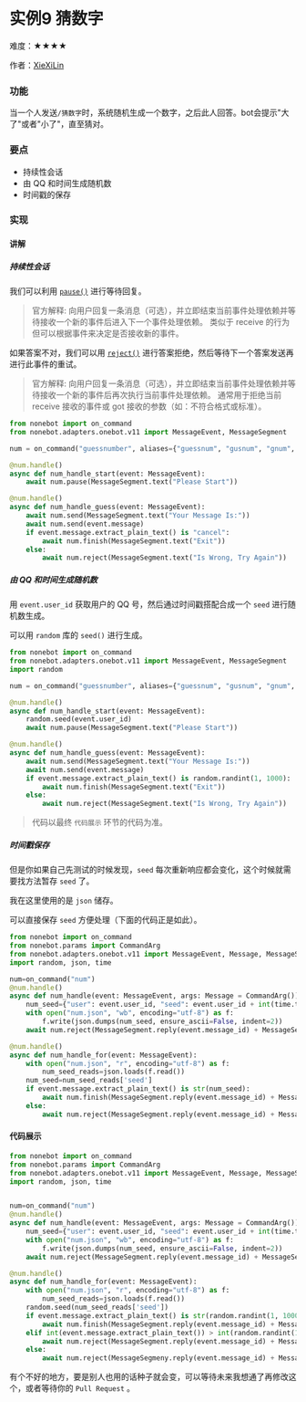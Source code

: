 # 实例9 猜数字

难度：★★★★

作者：[XieXiLin](https://github.com/XieXiLin3)

### 功能

当一个人发送`/猜数字`时，系统随机生成一个数字，之后此人回答。bot会提示"大了"或者"小了"，直至猜对。

### 要点

- 持续性会话
- 由 QQ 和时间生成随机数
- 时间戳的保存

### 实现

#### 讲解

##### 持续性会话

我们可以利用 [`pause()`](https://nb2.baka.icu/docs/tutorial/plugin/matcher-operation#pause) 进行等待回复。

> 官方解释:
> 向用户回复一条消息（可选），并立即结束当前事件处理依赖并等待接收一个新的事件后进入下一个事件处理依赖。
> 类似于 receive 的行为但可以根据事件来决定是否接收新的事件。

如果答案不对，我们可以用 [`reject()`](https://nb2.baka.icu/docs/tutorial/plugin/matcher-operation#reject) 进行答案拒绝，然后等待下一个答案发送再进行此事件的重试。

> 官方解释:
> 向用户回复一条消息（可选），并立即结束当前事件处理依赖并等待接收一个新的事件后再次执行当前事件处理依赖。
> 通常用于拒绝当前 receive 接收的事件或 got 接收的参数（如：不符合格式或标准）。

```python
from nonebot import on_command
from nonebot.adapters.onebot.v11 import MessageEvent, MessageSegment

num = on_command("guessnumber", aliases={"guessnum", "gusnum", "gnum", "猜数字"})

@num.handle()
async def num_handle_start(event: MessageEvent):
    await num.pause(MessageSegment.text("Please Start"))

@num.handle()
async def num_handle_guess(event: MessageEvent):
    await num.send(MessageSegment.text("Your Message Is:"))
    await num.send(event.message)
    if event.message.extract_plain_text() is "cancel":
        await num.finish(MessageSegment.text("Exit"))
    else:
        await num.reject(MessageSegment.text("Is Wrong, Try Again"))
```

##### 由 QQ 和时间生成随机数

用 `event.user_id` 获取用户的 QQ 号，然后通过时间戳搭配合成一个 `seed` 进行随机数生成。

可以用 `random` 库的 `seed()` 进行生成。

```python
from nonebot import on_command
from nonebot.adapters.onebot.v11 import MessageEvent, MessageSegment
import random

num = on_command("guessnumber", aliases={"guessnum", "gusnum", "gnum", "猜数字"})

@num.handle()
async def num_handle_start(event: MessageEvent):
    random.seed(event.user_id)
    await num.pause(MessageSegment.text("Please Start"))

@num.handle()
async def num_handle_guess(event: MessageEvent):
    await num.send(MessageSegment.text("Your Message Is:"))
    await num.send(event.message)
    if event.message.extract_plain_text() is random.randint(1, 1000):
        await num.finish(MessageSegment.text("Exit"))
    else:
        await num.reject(MessageSegment.text("Is Wrong, Try Again"))
```

> 代码以最终 `代码展示` 环节的代码为准。

##### 时间戳保存

但是你如果自己先测试的时候发现，`seed` 每次重新响应都会变化，这个时候就需要找方法暂存 `seed` 了。

我在这里使用的是 `json` 储存。

可以直接保存 `seed` 方便处理（下面的代码正是如此）。

```python
from nonebot import on_command
from nonebot.params import CommandArg
from nonebot.adapters.onebot.v11 import MessageEvent, Message, MessageSegment
import random, json, time

num=on_command("num")
@num.handle()
async def num_handle(event: MessageEvent, args: Message = CommandArg()):
    num_seed={"user": event.user_id, "seed": event.user_id + int(time.time())}
    with open("num.json", "wb", encoding="utf-8") as f:
        f.write(json.dumps(num_seed, ensure_ascii=False, indent=2))
    await num.reject(MessageSegment.reply(event.message_id) + MessageSegment.text(str(random.randint(1, 1000))))

@num.handle()
async def num_handle_for(event: MessageEvent):
    with open("num.json", "r", encoding="utf-8") as f:
        num_seed_reads=json.loads(f.read())
    num_seed=num_seed_reads['seed']
    if event.message.extract_plain_text() is str(num_seed):
        await num.finish(MessageSegment.reply(event.message_id) + MessageSegment.text("Good, it's right! Goodbye!"))
    else:
        await num.reject(MessageSegment.reply(event.message_id) + MessageSegment.text(str(random.randint(1, 1000))))
```

#### 代码展示

```python
from nonebot import on_command
from nonebot.params import CommandArg
from nonebot.adapters.onebot.v11 import MessageEvent, Message, MessageSegment
import random, json, time


num=on_command("num")
@num.handle()
async def num_handle(event: MessageEvent, args: Message = CommandArg()):
    num_seed={"user": event.user_id, "seed": event.user_id + int(time.time())}
    with open("num.json", "wb", encoding="utf-8") as f:
        f.write(json.dumps(num_seed, ensure_ascii=False, indent=2))
    await num.reject(MessageSegment.reply(event.message_id) + MessageSegment.text(str(random.randint(1, 1000))))

@num.handle()
async def num_handle_for(event: MessageEvent):
    with open("num.json", "r", encoding="utf-8") as f:
        num_seed_reads=json.loads(f.read())
    random.seed(num_seed_reads['seed'])
    if event.message.extract_plain_text() is str(random.randint(1, 1000)):
        await num.finish(MessageSegment.reply(event.message_id) + MessageSegment.text("Good, it's right! Goodbye!"))
    elif int(event.message.extract_plain_text()) > int(random.randint(1, 1000)):
        await num.reject(MessageSegment.reply(event.message_id) + MessageSegment.text("Too Big")
    else:
        await num.reject(MessageSegmeny.reply(event.message_id) + MessageSegment.text("Too Small"))
```

有个不好的地方，要是别人也用的话种子就会变，可以等待未来我想通了再修改这个，或者等待你的 `Pull Request` 。
